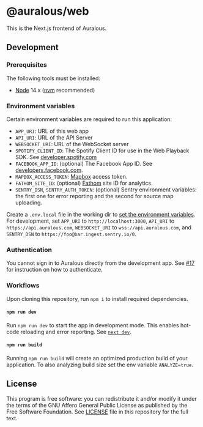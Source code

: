 # @auralous/web

This is the Next.js frontend of Auralous.

## Development

### Prerequisites

The following tools must be installed:

- [Node](https://nodejs.org/) 14.x ([nvm](https://github.com/nvm-sh/nvm) recommended)

### Environment variables

Certain environment variables are required to run this application:

- `APP_URI`: URL of this web app
- `API_URI`: URL of the API Server
- `WEBSOCKET_URI`: URL of the WebSocket server
- `SPOTIFY_CLIENT_ID`: The Spotify Client ID for use in the Web Playback SDK. See [developer.spotify.com](https://developer.spotify.com/)
- `FACEBOOK_APP_ID`: (optional) The Facebook App ID. See [developers.facebook.com](https://developers.facebook.com/).
- `MAPBOX_ACCESS_TOKEN`: [Mapbox](https://www.mapbox.com/) access token.
- `FATHOM_SITE_ID`: (optional) [Fathom](https://usefathom.com/) site ID for analytics.
- `SENTRY_DSN`, `SENTRY_AUTH_TOKEN`: (optional) Sentry environment variables: the first one for error reporting and the second for source map uploading.

Create a `.env.local` file in the working dir to [set the environment variables](https://nextjs.org/docs/basic-features/environment-variables#loading-environment-variables). For development, set `APP_URI` to `http://localhost:3000`, `API_URI` to `https://api.auralous.com`, `WEBSOCKET_URI` to `wss://api.auralous.com`, and `SENTRY_DSN` to `https://foo@bar.ingest.sentry.io/0`.

### Authentication

You cannot sign in to Auralous directly from the development app. See [#17](https://github.com/auralous/auralous/issues/17) for instruction on how to authenticate.

### Workflows

Upon cloning this repository, run `npm i` to install required dependencies.

#### `npm run dev`

Run `npm run dev` to start the app in development mode. This enables hot-code reloading and error reporting. See [`next dev`](https://nextjs.org/docs/api-reference/cli#development).

#### `npm run build`

Running `npm run build` will create an optimized production build of your application. To also analyzing build size set the env variable `ANALYZE=true`.

## License

This program is free software: you can redistribute it and/or modify it under the terms of the GNU Affero General Public License as published by the Free Software Foundation. See [LICENSE](LICENSE) file in this repository for the full text.
